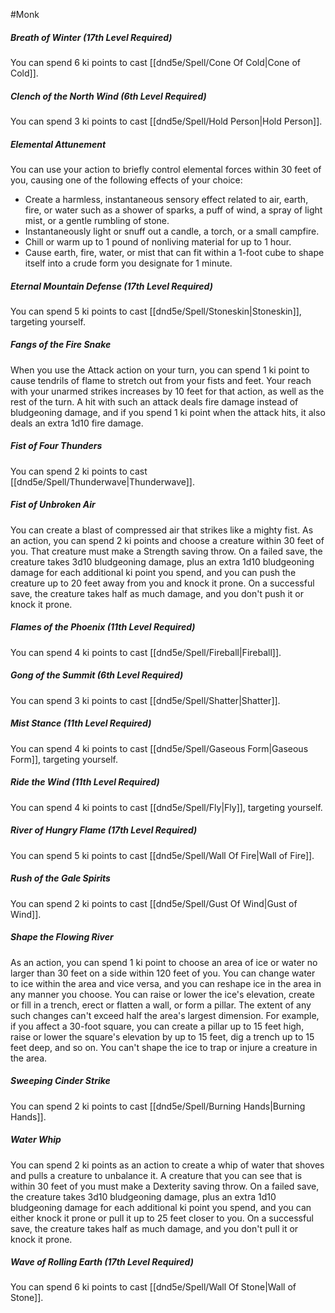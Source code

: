 #Monk
##### Breath of Winter (17th Level Required)
You can spend 6 ki points to cast [[dnd5e/Spell/Cone Of Cold\|Cone of Cold]].

##### Clench of the North Wind (6th Level Required)
You can spend 3 ki points to cast [[dnd5e/Spell/Hold Person\|Hold Person]].

##### Elemental Attunement
You can use your action to briefly control elemental forces within 30 feet of you, causing one of the following effects of your choice:
- Create a harmless, instantaneous sensory effect related to air, earth, fire, or water such as a shower of sparks, a puff of wind, a spray of light mist, or a gentle rumbling of stone.
- Instantaneously light or snuff out a candle, a torch, or a small campfire.
- Chill or warm up to 1 pound of nonliving material for up to 1 hour.
- Cause earth, fire, water, or mist that can fit within a 1-foot cube to shape itself into a crude form you designate for 1 minute.

##### Eternal Mountain Defense (17th Level Required)
You can spend 5 ki points to cast [[dnd5e/Spell/Stoneskin\|Stoneskin]], targeting yourself.

##### Fangs of the Fire Snake
When you use the Attack action on your turn, you can spend 1 ki point to cause tendrils of flame to stretch out from your fists and feet. Your reach with your unarmed strikes increases by 10 feet for that action, as well as the rest of the turn. A hit with such an attack deals fire damage instead of bludgeoning damage, and if you spend 1 ki point when the attack hits, it also deals an extra 1d10 fire damage.

##### Fist of Four Thunders
You can spend 2 ki points to cast [[dnd5e/Spell/Thunderwave\|Thunderwave]].

##### Fist of Unbroken Air
You can create a blast of compressed air that strikes like a mighty fist. As an action, you can spend 2 ki points and choose a creature within 30 feet of you. That creature must make a Strength saving throw. On a failed save, the creature takes 3d10 bludgeoning damage, plus an extra 1d10 bludgeoning damage for each additional ki point you spend, and you can push the creature up to 20 feet away from you and knock it prone. On a successful save, the creature takes half as much damage, and you don't push it or knock it prone.

##### Flames of the Phoenix (11th Level Required)
You can spend 4 ki points to cast [[dnd5e/Spell/Fireball\|Fireball]].

##### Gong of the Summit (6th Level Required)
You can spend 3 ki points to cast [[dnd5e/Spell/Shatter\|Shatter]].

##### Mist Stance (11th Level Required)
You can spend 4 ki points to cast [[dnd5e/Spell/Gaseous Form\|Gaseous Form]], targeting yourself.

##### Ride the Wind (11th Level Required)
You can spend 4 ki points to cast [[dnd5e/Spell/Fly\|Fly]], targeting yourself.

##### River of Hungry Flame (17th Level Required)
You can spend 5 ki points to cast [[dnd5e/Spell/Wall Of Fire\|Wall of Fire]].

##### Rush of the Gale Spirits
You can spend 2 ki points to cast [[dnd5e/Spell/Gust Of Wind\|Gust of Wind]].

##### Shape the Flowing River
As an action, you can spend 1 ki point to choose an area of ice or water no larger than 30 feet on a side within 120 feet of you. You can change water to ice within the area and vice versa, and you can reshape ice in the area in any manner you choose. You can raise or lower the ice's elevation, create or fill in a trench, erect or flatten a wall, or form a pillar. The extent of any such changes can't exceed half the area's largest dimension. For example, if you affect a 30-foot square, you can create a pillar up to 15 feet high, raise or lower the square's elevation by up to 15 feet, dig a trench up to 15 feet deep, and so on. You can't shape the ice to trap or injure a creature in the area.

##### Sweeping Cinder Strike
You can spend 2 ki points to cast [[dnd5e/Spell/Burning Hands\|Burning Hands]].

##### Water Whip
You can spend 2 ki points as an action to create a whip of water that shoves and pulls a creature to unbalance it. A creature that you can see that is within 30 feet of you must make a Dexterity saving throw. On a failed save, the creature takes 3d10 bludgeoning damage, plus an extra 1d10 bludgeoning damage for each additional ki point you spend, and you can either knock it prone or pull it up to 25 feet closer to you. On a successful save, the creature takes half as much damage, and you don't pull it or knock it prone.

##### Wave of Rolling Earth (17th Level Required)
You can spend 6 ki points to cast [[dnd5e/Spell/Wall Of Stone\|Wall of Stone]].
